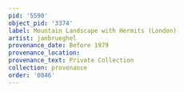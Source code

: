 ```yaml
---
pid: '5590'
object_pid: '3374'
label: Mountain Landscape with Hermits (London)
artist: janbrueghel
provenance_date: Before 1979
provenance_location:
provenance_text: Private Collection
collection: provenance
order: '0846'
---
```

